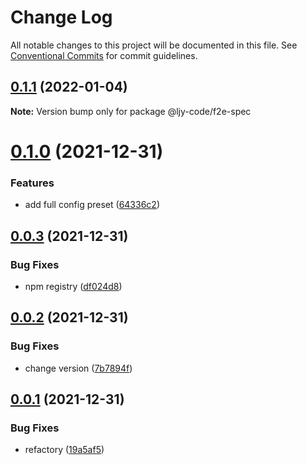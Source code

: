 # Change Log

All notable changes to this project will be documented in this file.
See [Conventional Commits](https://conventionalcommits.org) for commit guidelines.

## [0.1.1](https://github.com/ljy-code/eslint-config/compare/v0.1.0...v0.1.1) (2022-01-04)

**Note:** Version bump only for package @ljy-code/f2e-spec





# [0.1.0](https://github.com/ljy-code/eslint-config/compare/v0.0.3...v0.1.0) (2021-12-31)


### Features

* add full config preset ([64336c2](https://github.com/ljy-code/eslint-config/commit/64336c2f9c25dac173dd39080bc60d086686a2b7))





## [0.0.3](https://github.com/ljy-code/eslint-config/compare/v0.0.2...v0.0.3) (2021-12-31)


### Bug Fixes

* npm registry ([df024d8](https://github.com/ljy-code/eslint-config/commit/df024d8da9a6327ab7dbe103b8e6ea6f48f958eb))





## [0.0.2](https://github.com/ljy-code/eslint-config/compare/v0.0.1...v0.0.2) (2021-12-31)


### Bug Fixes

* change version ([7b7894f](https://github.com/ljy-code/eslint-config/commit/7b7894f1368a37b8b33d10123f1fb85115543cdd))





## [0.0.1](https://github.com/ljy-code/eslint-config/compare/v0.2.0...v0.0.1) (2021-12-31)


### Bug Fixes

* refactory ([19a5af5](https://github.com/ljy-code/eslint-config/commit/19a5af51a42a5ee214cfca1fdca9dbf9862bafb1))
